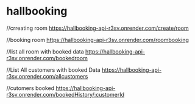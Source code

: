 # hallbooking

//crreating room
https://hallbooking-api-r3sv.onrender.com/create/room

//booking room
https://hallbooking-api-r3sv.onrender.com/roombooking

//list all room with booked data
https://hallbooking-api-r3sv.onrender.com/bookedroom

//List All customers with booked Data
https://hallbooking-api-r3sv.onrender.com/allcustomers

//cutomers booked
https://hallbooking-api-r3sv.onrender.com/bookedHistory/:customerId

    
      
